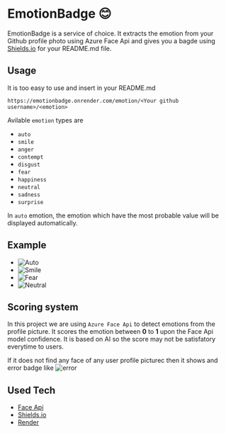# EmotionBadge 😊

EmotionBadge is a service of choice. It extracts the emotion from your Github profile photo using Azure Face Api and gives you a bagde using [Shields.io](https://shields.io) for your README.md file.

## Usage
It is too easy to use and insert in your README.md
```
https://emotionbadge.onrender.com/emotion/<Your github username>/<emotion>
```
Avilable `emotion` types are 

- `auto`
- `smile`
- `anger`
- `contempt`
- `disgust`
- `fear`
- `happiness`
- `neutral`
- `sadness`
- `surprise`

In `auto` emotion, the emotion which have the most probable value will be displayed automatically.

## Example

- ![Auto](https://emotionbadge.onrender.com/emotion/arvidn/auto)
- ![Smile](https://emotionbadge.onrender.com/emotion/JeroenMols/smile)
- ![Fear](https://emotionbadge.onrender.com/emotion/JeroenMols/fear)
- ![Neutral](https://emotionbadge.onrender.com/emotion/JeroenMols/neutral)

## Scoring system
In this project we are using `Azure Face Api` to detect emotions from the profile picture. It scores the emotion between **0** to **1** upon the Face Api model confidence. It is based on AI so the score may not be satisfatory everytime to users.

If it does not find any face of any user profile picturec then it shows and error badge like ![error](https://emotionbadge.onrender.com/emotion/quantaDot/smile)

## Used Tech

- [Face Api](https://azure.microsoft.com/en-in/services/cognitive-services/face/)
- [Shields.io](https://shields.io)
- [Render](https://render.com/)